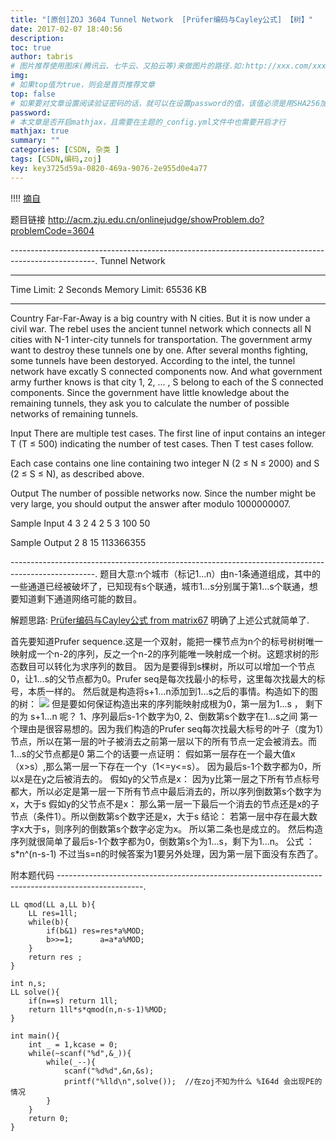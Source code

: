 ```yaml
---
title: "[原创]ZOJ 3604 Tunnel Network  [Prüfer编码与Cayley公式] 【树】"
date: 2017-02-07 18:40:56
description:
toc: true
author: tabris
# 图片推荐使用图床(腾讯云、七牛云、又拍云等)来做图片的路径.如:http://xxx.com/xxx.jpg
img:
# 如果top值为true，则会是首页推荐文章
top: false
# 如果要对文章设置阅读验证密码的话，就可以在设置password的值，该值必须是用SHA256加密后的密码，防止被他人识破
password:
# 本文章是否开启mathjax，且需要在主题的_config.yml文件中也需要开启才行
mathjax: true
summary: ""
categories: [CSDN, 杂类 ]
tags: [CSDN,编码,zoj]
key: key3725d59a-0820-469a-9076-2e955d0e4a77
---
```


!!!! [摘自](http://ltoz.blog.163.com/blog/static/205378152201233022424128/)

题目链接 http://acm.zju.edu.cn/onlinejudge/showProblem.do?problemCode=3604


---------------------------------------------------------------------------------------------------.
Tunnel Network

--------------------------------------------------------------------------------

Time Limit: 2 Seconds      Memory Limit: 65536 KB

--------------------------------------------------------------------------------

Country Far-Far-Away is a big country with N cities. But it is now under a civil war. The rebel uses the ancient tunnel network which connects all N cities with N-1 inter-city tunnels for transportation. The government army want to destroy these tunnels one by one. After several months fighting, some tunnels have been destoryed. According to the intel, the tunnel network have excatly S connected components now. And what government army further knows is that city 1, 2, ... , S belong to each of the S connected components. Since the government have little knowledge about the remaining tunnels, they ask you to calculate the number of possible networks of remaining tunnels.

Input
There are multiple test cases. The first line of input contains an integer T (T ≤ 500) indicating the number of test cases. Then T test cases follow.

Each case contains one line containing two integer N (2 ≤ N ≤ 2000) and S (2 ≤ S ≤ N), as described above.

Output
The number of possible networks now. Since the number might be very large, you should output the answer after modulo 1000000007.

Sample Input
4
3 2
4 2
5 3
100 50

Sample Output
2
8
15
113366355

---------------------------------------------------------------------------------------------------.
题目大意:n个城市（标记1...n）由n-1条通道组成，其中的一些通道已经被破坏了，已知现有s个联通，城市1...s分别属于第1...s个联通，想要知道剩下通道网络可能的数目。

解题思路:
[Prüfer编码与Cayley公式 from matrix67](http://www.matrix67.com/blog/archives/682)
明确了上述公式就简单了.


 首先要知道Prufer sequence.这是一个双射，能把一棵节点为n个的标号树树唯一映射成一个n-2的序列，反之一个n-2的序列能唯一映射成一个树。这题求树的形态数目可以转化为求序列的数目。
 因为是要得到s棵树，所以可以增加一个节点0，让1...s的父节点都为0。Prufer seq是每次找最小的标号，这里每次找最大的标号，本质一样的。
 然后就是构造将s+1...n添加到1...s之后的事情。构造如下的图的树：
![](http://img0.ph.126.net/OyH6VBTkwcAUQA4TzDa20Q==/593630725900240900.jpg)
 但是要如何保证构造出来的序列能映射成根为0，第一层为1...s ， 剩下的为 s+1...n 呢？
  1、序列最后s-1个数字为0,
  2、倒数第s个数字在1...s之间
 第一个理由是很容易想的。因为我们构造的Prufer seq每次找最大标号的叶子（度为1）节点，所以在第一层的叶子被消去之前第一层以下的所有节点一定会被消去。而1...s的父节点都是0
 第二个的话要一点证明：
  假如第一层存在一个最大值x（x>s）,那么第一层一下存在一个y（1<=y<=s）。
   因为最后s-1个数字都为0，所以x是在y之后被消去的。
   假如y的父节点是x：
    因为y比第一层之下所有节点标号都大，所以必定是第一层一下所有节点中最后消去的，所以序列倒数第s个数字为x，大于s
   假如y的父节点不是x：
    那么第一层一下最后一个消去的节点还是x的子节点（条件1）。所以倒数第s个数字还是x，大于s
   结论： 若第一层中存在最大数字x大于s，则序列的倒数第s个数字必定为x。
  所以第二条也是成立的。
 然后构造序列就很简单了最后s-1个数字都为0，倒数第s个为1...s，剩下为1...n。
  公式 ：    s*n^(n-s-1)
 不过当s=n的时候答案为1要另外处理，因为第一层下面没有东西了。


附本题代码
---------------------------------------------------------------------------------------------------.
```
LL qmod(LL a,LL b){
    LL res=1ll;
    while(b){
        if(b&1) res=res*a%MOD;
        b>>=1;      a=a*a%MOD;
    }
    return res ;
}

int n,s;
LL solve(){
    if(n==s) return 1ll;
    return 1ll*s*qmod(n,n-s-1)%MOD;
}

int main(){
    int _ = 1,kcase = 0;
    while(~scanf("%d",&_)){
        while(_--){
            scanf("%d%d",&n,&s);
            printf("%lld\n",solve());  //在zoj不知为什么 %I64d 会出现PE的情况
        }
    }
    return 0;
}
```